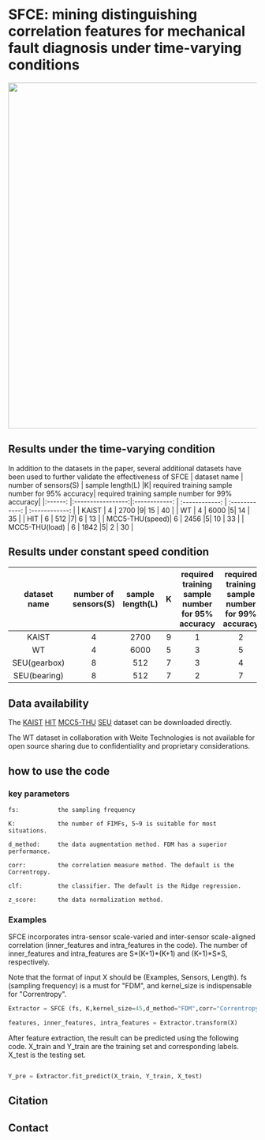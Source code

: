 
# SFCE: mining distinguishing correlation features for mechanical fault diagnosis under time-varying conditions
<div align="center">
<img src="https://github.com/dengqi105/SFCE/blob/main/main.png" width="700" />
</div>



## Results under the time-varying condition
In addition to the datasets in the paper, several additional datasets have been used to further validate the effectiveness of SFCE
| dataset name  	|     number of sensors(S)     	| sample length(L) 	|K| required training sample number for 95% accuracy|  required training sample number for 99% accuracy|
|:------:	  |:-----------------:|:------------:	| :------------:	| :------------:	| :------------:	|
|    KAIST        |     4   	| 2700 	|9| 15	| 40	|
|    WT   	      |     4   	| 6000 	|5| 14	| 35	|
|    HIT   	      |     6   	| 512 	|7| 6	  | 13	|
|  MCC5-THU(speed)|     6   	| 2456 	|5| 10	| 33	|
|  MCC5-THU(load) |     6   	| 1842 	|5| 2   | 30	|

## Results under constant speed condition
| dataset name  	|     number of sensors(S)     	| sample length(L) 	|K| required training sample number for 95% accuracy|  required training sample number for 99% accuracy|
|:------:	    |:-----------------:	|:------------:	| :------------:	| :------------:	| :------------:	|
|    KAIST    |     4   	| 2700 	|9| 1	| 2	|
|    WT   	  |     4   	| 6000 	|5| 3	| 5	|
| SEU(gearbox)|     8   	| 512 	|7| 3	| 4	|
| SEU(bearing)|     8   	| 512 	|7| 2	| 7	|

## Data availability
The [KAIST](https://data.mendeley.com/datasets/vxkj334rzv/7) [HIT](https://github.com/HouLeiHIT/HIT-dataset) [MCC5-THU](https://data.mendeley.com/datasets/p92gj2732w/2) [SEU](https://github.com/cathysiyu/Mechanical-datasets) dataset can be downloaded directly.

The WT dataset in collaboration with Weite Technologies is not available for open source sharing due to confidentiality and proprietary considerations.
## how to use the code
### key parameters
```
fs:           the sampling frequency

K:            the number of FIMFs, 5~9 is suitable for most situations.

d_method:     the data augmentation method. FDM has a superior performance.

corr:         the correlation measure method. The default is the Correntropy.

clf:          the classifier. The default is the Ridge regression.

z_score:      the data normalization method.
```

### Examples

SFCE incorporates intra-sensor scale-varied  and inter-sensor scale-aligned correlation (inner_features and intra_features in the code). The number of inner_features and intra_features are S\*(K+1)\*(K+1) and (K+1)\*S\*S, respectively.

Note that the format of input X should be (Examples, Sensors, Length).  fs (sampling frequency) is a must for "FDM", and kernel_size is indispensable for "Correntropy". 

```python
Extractor = SFCE (fs, K,kernel_size=45,d_method="FDM",corr="Correntropy",clf="RR",z_score=True)

features, inner_features, intra_features = Extractor.transform(X)
```

After feature extraction, the result can be predicted using the following code.  X_train and Y_train are the training set and corresponding labels.  X_test is the testing set.

```python

Y_pre = Extractor.fit_predict(X_train, Y_train, X_test)
```
## Citation

## Contact
